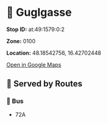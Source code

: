# 🚉 Guglgasse


**Stop ID:** at:49:1579:0:2

**Zone:** 0100

**Location:** 48.18542756, 16.42702448

[Open in Google Maps](https://www.google.com/maps?q=48.18542756,16.42702448)

## 🚆 Served by Routes

### 🚌 Bus
- 72A